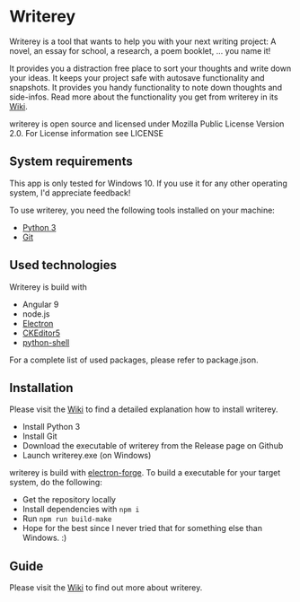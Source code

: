 # Writerey

Writerey is a tool that wants to help you with your next writing project:  A novel, an essay for school, a research, a poem booklet, ... you name it!

It provides you a distraction free place to sort your thoughts and write down your ideas. It keeps your project safe with autosave functionality and snapshots. It provides you handy functionality to note down thoughts and side-infos. Read more about the functionality you get from writerey in its [Wiki](https://github.com/s-blu/writerey/wiki).

writerey is open source and licensed under Mozilla Public License Version 2.0. For License information see LICENSE

## System requirements

This app is only tested for Windows 10. If you use it for any other operating system, I'd appreciate feedback!

To use writerey, you need the following tools installed on your machine:

- [Python 3](https://www.python.org/downloads/)
- [Git](https://git-scm.com/downloads)


## Used technologies 

Writerey is build with

- Angular 9
- node.js
- [Electron](https://www.electronjs.org/)
- [CKEditor5](https://ckeditor.com/ckeditor-5/)
- [python-shell](https://github.com/extrabacon/python-shell)


For a complete list of used packages, please refer to package.json.

## Installation

Please visit the [Wiki](https://github.com/s-blu/writerey/wiki) to find a detailed explanation how to install writerey.

- Install Python 3
- Install Git 
- Download the executable of writerey from the Release page on Github
- Launch writerey.exe (on Windows)

writerey is build with [electron-forge](https://www.electronforge.io/). To build a executable for your target system, do the following:

- Get the repository locally
- Install dependencies with `npm i`
- Run `npm run build-make`
- Hope for the best since I never tried that for something else than Windows. :)

## Guide

Please visit the [Wiki](https://github.com/s-blu/writerey/wiki) to find out more about writerey.